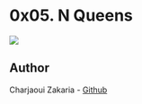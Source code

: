 # 0x05. N Queens

<img src="https://journaldev.nyc3.cdn.digitaloceanspaces.com/2020/08/n-queen-problem-using-backtracking.png">

## Author

Charjaoui Zakaria - [Github](https://github.com/Zakry27)
